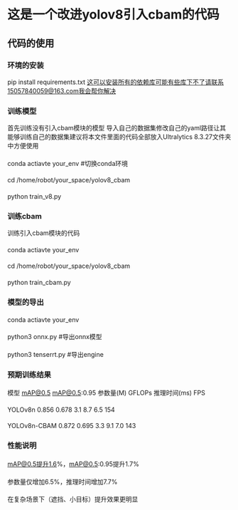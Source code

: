 # 这是一个改进yolov8引入cbam的代码
## 代码的使用
### 环境的安装
pip install requirements.txt
这可以安装所有的依赖库可能有些库下不了请联系15057840059@163.com我会帮你解决
### 训练模型
 首先训练没有引入cbam模块的模型
 导入自己的数据集修改自己的yaml路径让其能够训练自己的数据集建议将本文件里面的代码全部放入Ultralytics 8.3.27文件夹中方便使用
 #### 
 conda actiavte your_env  #切换conda环境
 #### 
 cd /home/robot/your_space/yolov8_cbam
 #### 
 python train_v8.py
 ### 训练cbam
 训练引入cbam模块的代码
 #### 
 conda actiavte your_env 
 #### 
 cd /home/robot/your_space/yolov8_cbam
 #### 
python train_cbam.py
### 模型的导出
#### 
conda actiavte your_env 
#### 
python3 onnx.py #导出onnx模型
#### 
python3 tenserrt.py #导出engine
### 预期训练结果

#### 
模型	     mAP@0.5  	mAP@0.5:0.95    	参数量(M)   	GFLOPs	  推理时间(ms)    	FPS
#### 
YOLOv8n       	0.856	      0.678	          3.1	         8.7	       6.5	         154
####
YOLOv8n-CBAM  	0.872	       0.695	         3.3	         9.1	       7.0	         143
### 性能说明
#### 
mAP@0.5提升1.6%，mAP@0.5:0.95提升1.7%
####
参数量仅增加6.5%，推理时间增加7.7%
####
在复杂场景下（遮挡、小目标）提升效果更明显
